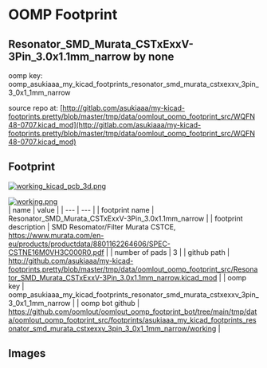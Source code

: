 # OOMP Footprint  
## Resonator_SMD_Murata_CSTxExxV-3Pin_3.0x1.1mm_narrow  by none  
  
oomp key: oomp_asukiaaa_my_kicad_footprints_resonator_smd_murata_cstxexxv_3pin_3_0x1_1mm_narrow  
  
source repo at: [http://gitlab.com/asukiaaa/my-kicad-footprints.pretty/blob/master/tmp/data/oomlout_oomp_footprint_src/WQFN48-0707.kicad_mod](http://gitlab.com/asukiaaa/my-kicad-footprints.pretty/blob/master/tmp/data/oomlout_oomp_footprint_src/WQFN48-0707.kicad_mod)  
## Footprint  
  
[![working_kicad_pcb_3d.png](working_kicad_pcb_3d_600.png)](working_kicad_pcb_3d.png)  
  
[![working.png](working_600.png)](working.png)  
| name | value | 
| --- | --- | 
| footprint name | Resonator_SMD_Murata_CSTxExxV-3Pin_3.0x1.1mm_narrow | 
| footprint description | SMD Resomator/Filter Murata CSTCE, https://www.murata.com/en-eu/products/productdata/8801162264606/SPEC-CSTNE16M0VH3C000R0.pdf | 
| number of pads | 3 | 
| github path | http://github.com/asukiaaa/my-kicad-footprints.pretty/blob/master/tmp/data/oomlout_oomp_footprint_src/Resonator_SMD_Murata_CSTxExxV-3Pin_3.0x1.1mm_narrow.kicad_mod | 
| oomp key | oomp_asukiaaa_my_kicad_footprints_resonator_smd_murata_cstxexxv_3pin_3_0x1_1mm_narrow | 
| oomp bot github | https://github.com/oomlout/oomlout_oomp_footprint_bot/tree/main/tmp/data/oomlout_oomp_footprint_src/footprints/asukiaaa_my_kicad_footprints_resonator_smd_murata_cstxexxv_3pin_3_0x1_1mm_narrow/working | 
## Images  
